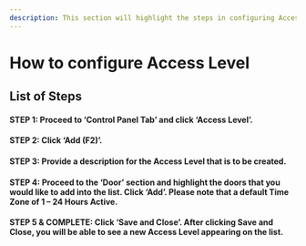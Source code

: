 ```yaml
---
description: This section will highlight the steps in configuring Access Level
---
```


# How to configure Access Level

## List of Steps

#### STEP 1: Proceed to ‘Control Panel Tab’ and click ‘Access Level’.

#### STEP 2: Click ‘Add \(F2\)’.

#### STEP 3: Provide a description for the Access Level that is to be created.

#### STEP 4: Proceed to the ‘Door’ section and highlight the doors that you would like to add into the list. Click ‘Add’. Please note that a default Time Zone of 1 – 24 Hours Active.

#### STEP 5 & COMPLETE: Click ‘Save and Close’. After clicking Save and Close, you will be able to see a new Access Level appearing on the list. 



